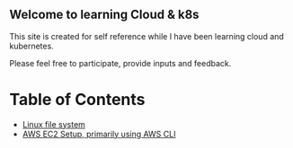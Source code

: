 ## Welcome to learning Cloud & k8s

This site is created for self reference while I have been learning cloud and kubernetes.

Please feel free to participate, provide inputs and feedback.

# Table of Contents
- [Linux file system](linux-file-system)
- [AWS EC2 Setup, primarily using AWS CLI](aws-setup)

